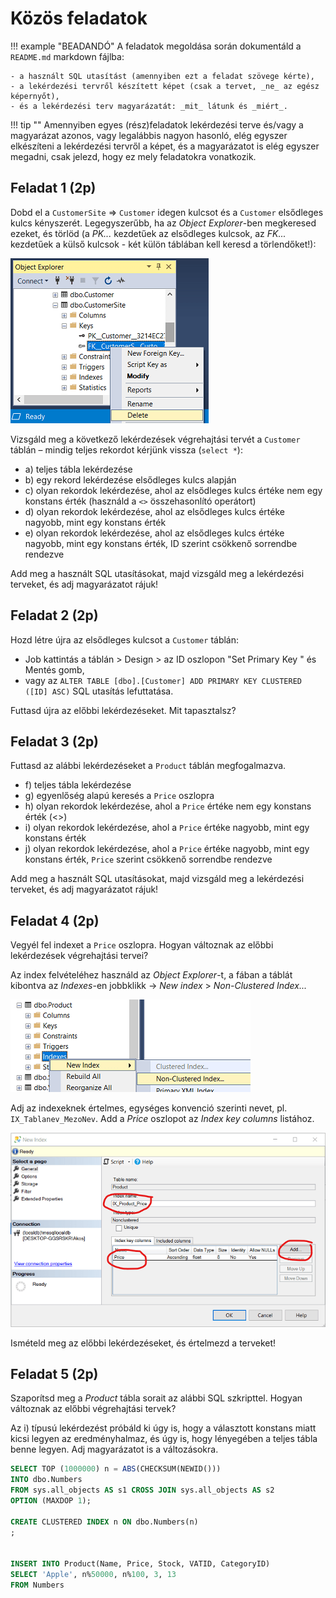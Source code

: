 # Közös feladatok

!!! example "BEADANDÓ"
    A feladatok megoldása során dokumentáld a `README.md` markdown fájlba:

    - a használt SQL utasítást (amennyiben ezt a feladat szövege kérte),
    - a lekérdezési tervről készített képet (csak a tervet, _ne_ az egész képernyőt),
    - és a lekérdezési terv magyarázatát: _mit_ látunk és _miért_.

!!! tip ""
    Amennyiben egyes (rész)feladatok lekérdezési terve és/vagy a magyarázat azonos, vagy legalábbis nagyon hasonló, elég egyszer elkészíteni a lekérdezési tervről a képet, és a magyarázatot is elég egyszer megadni, csak jelezd, hogy ez mely feladatokra vonatkozik.

## Feladat 1 (2p)

Dobd el a `CustomerSite` => `Customer` idegen kulcsot és a `Customer` elsődleges kulcs kényszerét. Legegyszerűbb, ha az _Object Explorer_-ben megkeresed ezeket, és törlöd (a _PK..._ kezdetűek az elsődleges kulcsok, az _FK..._  kezdetűek a külső kulcsok - két külön táblában kell keresd a törlendőket!):

![Kulcs törlése](../images/queryopt/queryopt-delete-key.png)

Vizsgáld meg a következő lekérdezések végrehajtási tervét a `Customer` táblán – mindig teljes rekordot kérjünk vissza (`select *`):

- a) teljes tábla lekérdezése
- b) egy rekord lekérdezése elsődleges kulcs alapján
- c) olyan rekordok lekérdezése, ahol az elsődleges kulcs értéke nem egy konstans érték (használd a `<>` összehasonlító operátort)
- d) olyan rekordok lekérdezése, ahol az elsődleges kulcs értéke nagyobb, mint egy konstans érték
- e) olyan rekordok lekérdezése, ahol az elsődleges kulcs értéke nagyobb, mint egy konstans érték, ID szerint csökkenő sorrendbe rendezve

Add meg a használt SQL utasításokat, majd vizsgáld meg a lekérdezési terveket, és adj magyarázatot rájuk!

## Feladat 2 (2p)

Hozd létre újra az elsődleges kulcsot a `Customer` táblán:

- Job kattintás a táblán > Design > az ID oszlopon "Set Primary Key " és Mentés gomb,
- vagy az `ALTER TABLE [dbo].[Customer] ADD PRIMARY KEY CLUSTERED ([ID] ASC)` SQL utasítás lefuttatása.

Futtasd újra az előbbi lekérdezéseket. Mit tapasztalsz?

## Feladat 3 (2p)

Futtasd az alábbi lekérdezéseket a `Product` táblán megfogalmazva.

- f) teljes tábla lekérdezése
- g) egyenlőség alapú keresés a `Price` oszlopra
- h) olyan rekordok lekérdezése, ahol a `Price` értéke nem egy konstans érték (<>)
- i) olyan rekordok lekérdezése, ahol a `Price` értéke nagyobb, mint egy konstans érték
- j) olyan rekordok lekérdezése, ahol a `Price` értéke nagyobb, mint egy konstans érték, `Price` szerint csökkenő sorrendbe rendezve

Add meg a használt SQL utasításokat, majd vizsgáld meg a lekérdezési terveket, és adj magyarázatot rájuk!

## Feladat 4 (2p)

Vegyél fel indexet a `Price` oszlopra. Hogyan változnak az előbbi lekérdezések végrehajtási tervei?

Az index felvételéhez használd az _Object Explorer_-t, a fában a táblát kibontva az _Indexes_-en jobbklikk -> _New index_ > _Non-Clustered Index..._

![Index hozzáadása](../images/queryopt/queryopt-add-index.png)

Adj az indexeknek értelmes, egységes konvenció szerinti nevet, pl. `IX_Tablanev_MezoNev`. Add a _Price_ oszlopot az _Index key columns_ listához.

![Index tulajdonságok](../images/queryopt/queryopt-index-properties.png)

Ismételd meg az előbbi lekérdezéseket, és értelmezd a terveket!

## Feladat 5 (2p)

Szaporítsd meg a _Product_ tábla sorait az alábbi SQL szkripttel. Hogyan változnak az előbbi végrehajtási tervek?

Az i) típusú lekérdezést próbáld ki úgy is, hogy a választott konstans miatt kicsi legyen az eredményhalmaz, és úgy is, hogy lényegében a teljes tábla benne legyen. Adj magyarázatot is a változásokra.

```sql
SELECT TOP (1000000) n = ABS(CHECKSUM(NEWID()))
INTO dbo.Numbers
FROM sys.all_objects AS s1 CROSS JOIN sys.all_objects AS s2
OPTION (MAXDOP 1);

CREATE CLUSTERED INDEX n ON dbo.Numbers(n)
;


INSERT INTO Product(Name, Price, Stock, VATID, CategoryID)
SELECT 'Apple', n%50000, n%100, 3, 13
FROM Numbers
```
